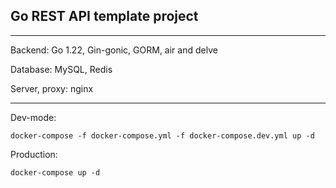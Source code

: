 ## Go REST API template project

****
Backend: Go 1.22, Gin-gonic, GORM, air and delve

Database: MySQL, Redis

Server, proxy: nginx

*****

Dev-mode:
```shell
docker-compose -f docker-compose.yml -f docker-compose.dev.yml up -d
```

Production:

```shell
docker-compose up -d
```